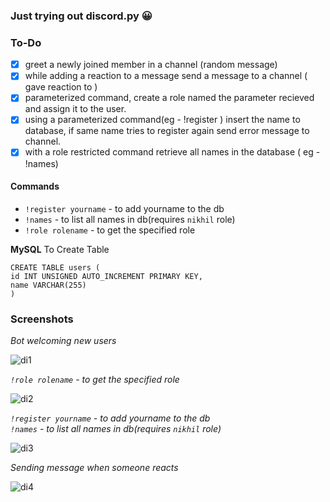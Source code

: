 ### Just trying out discord.py 😀

### To-Do
- [x] greet a newly joined member in a channel (random message)
- [x] while adding a reaction to a message send a message to a channel (<user> gave reaction to <user>)
- [x] parameterized command, create a role named the parameter recieved and assign it to the user.
- [x] using a parameterized command(eg - !register <name>) insert the name to database, if same name tries to register again send error message to channel.
- [x] with a role restricted command retrieve all names in the database ( eg - !names)

#### Commands
- `!register yourname` - to add yourname to the db
- `!names` - to list all names in db(requires `nikhil` role)
- `!role rolename` - to get the specified role  
 
**MySQL** To Create Table
```
CREATE TABLE users (
id INT UNSIGNED AUTO_INCREMENT PRIMARY KEY,
name VARCHAR(255)
)
```



### Screenshots
*Bot welcoming new users*
 
![di1](https://user-images.githubusercontent.com/57913645/140576146-1b40d59c-5830-4a13-942f-b758070b6772.jpg)
 
*`!role rolename` - to get the specified role*
 
![di2](https://user-images.githubusercontent.com/57913645/140576154-bf05fbf0-bf8a-45a4-841b-6733c48ecb74.jpg)
 
*`!register yourname` - to add yourname to the db*  
*`!names` - to list all names in db(requires `nikhil` role)*
 
![di3](https://user-images.githubusercontent.com/57913645/140576160-d6e851c4-4ea0-4aef-8688-b547413acbf5.jpg)
 
*Sending message when someone reacts*
 
![di4](https://user-images.githubusercontent.com/57913645/140576168-0e0538c4-9ca2-4717-bff6-a293cc99f9de.jpg)
